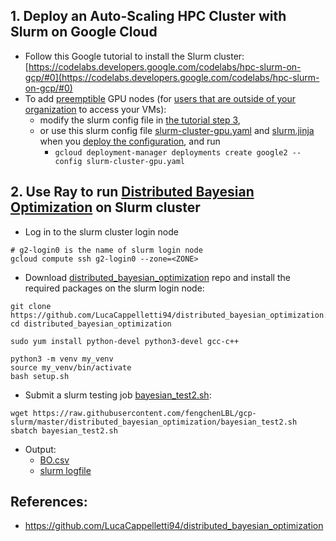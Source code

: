 ## 1. Deploy an Auto-Scaling HPC Cluster with Slurm on Google Cloud
* Follow this Google tutorial to install the Slurm cluster: [https://codelabs.developers.google.com/codelabs/hpc-slurm-on-gcp/#0](https://codelabs.developers.google.com/codelabs/hpc-slurm-on-gcp/#0)
* To add [preemptible](https://cloud.google.com/preemptible-vms) GPU nodes (for [users that are outside of your organization](https://cloud.google.com/compute/docs/instances/managing-instance-access#configure_users) to access your VMs): 
  * modify the slurm config file in [the tutorial step 3](https://codelabs.developers.google.com/codelabs/hpc-slurm-on-gcp/#2), 
  * or use this slurm config file [slurm-cluster-gpu.yaml](slurm/slurm-cluster-gpu.yaml) and [slurm.jinja](slurm/slurm.jinja) when you [deploy the configuration](https://codelabs.developers.google.com/codelabs/hpc-slurm-on-gcp/#3), and run 
    * `gcloud deployment-manager deployments create google2 --config slurm-cluster-gpu.yaml`

## 2. Use Ray to run [Distributed Bayesian Optimization](https://github.com/LucaCappelletti94/distributed_bayesian_optimization.git) on Slurm cluster
* Log in to the slurm cluster login node
```
# g2-login0 is the name of slurm login node
gcloud compute ssh g2-login0 --zone=<ZONE>
```

* Download [distributed_bayesian_optimization](https://github.com/LucaCappelletti94/distributed_bayesian_optimization.git) repo and install the required packages on the slurm login node:
```
git clone https://github.com/LucaCappelletti94/distributed_bayesian_optimization.git
cd distributed_bayesian_optimization

sudo yum install python-devel python3-devel gcc-c++

python3 -m venv my_venv
source my_venv/bin/activate
bash setup.sh
```
* Submit a slurm testing job [bayesian_test2.sh](distributed_bayesian_optimization/bayesian_test2.sh):
```
wget https://raw.githubusercontent.com/fengchenLBL/gcp-slurm/master/distributed_bayesian_optimization/bayesian_test2.sh
sbatch bayesian_test2.sh
```

* Output:
  * [BO.csv](distributed_bayesian_optimization/BO.csv)
  * [slurm logfile](distributed_bayesian_optimization/slurm-7.out)
  
## References:
* https://github.com/LucaCappelletti94/distributed_bayesian_optimization
